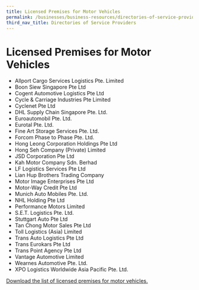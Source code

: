 ```yaml
---
title: Licensed Premises for Motor Vehicles
permalink: /businesses/business-resources/directories-of-service-providers/licensed-premises-for-motor-vehicles
third_nav_title: Directories of Service Providers
---
```


# Licensed Premises for Motor Vehicles

-   Allport Cargo Services Logistics Pte. Limited
-   Boon Siew Singapore Pte Ltd
-   Cogent Automotive Logistics Pte Ltd
-   Cycle & Carriage Industries Pte Limited
-   Cyclenet Pte Ltd
-   DHL Supply Chain Singapore Pte. Ltd.
-   Euroautomobil Pte. Ltd.
-   Eurotal Pte. Ltd.
-   Fine Art Storage Services Pte. Ltd.
-   Forcom Phase to Phase Pte. Ltd.
-   Hong Leong Corporation Holdings Pte Ltd
-   Hong Seh Company (Private) Limited
-   JSD Corporation Pte Ltd
-   Kah Motor Company Sdn. Berhad
-   LF Logistics Services Pte Ltd
-   Lian Hup Brothers Trading Company
-   Motor Image Enterprises Pte Ltd
-   Motor-Way Credit Pte Ltd
-   Munich Auto Mobiles Pte. Ltd.
-   NHL Holding Pte Ltd
-   Performance Motors Limited
-   S.E.T. Logistics Pte. Ltd.
-   Stuttgart Auto Pte Ltd
-   Tan Chong Motor Sales Pte Ltd
-   Toll Logistics (Asia) Limited
-   Trans Auto Logistics Pte Ltd
-   Trans Eurokars Pte Ltd
-   Trans Point Agency Pte Ltd
-   Vantage Automotive Limited
-   Wearnes Automotive Pte. Ltd.
-   XPO Logistics Worldwide Asia Pacific Pte. Ltd.

[Download the list of licensed premises for motor vehicles.](https://www.customs.gov.sg/-/media/licensed-premises-for-motorvehicles-201119.pdf?la=en&hash=475FB897CE0E66B797E9786FDED655416A6C406F)

